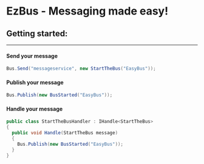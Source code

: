 EzBus - Messaging made easy!
===============================

## Getting started: 
-------------------------------

#### Send your message

```C#
Bus.Send("messageservice", new StartTheBus("EasyBus"));
```

#### Publish your message

```C#
Bus.Publish(new BusStarted("EasyBus"));
```

#### Handle your message

```C#
public class StartTheBusHandler : IHandle<StartTheBus>
{
  public void Handle(StartTheBus message)
  {
    Bus.Publish(new BusStarted("EasyBus"));
  }
}
```

